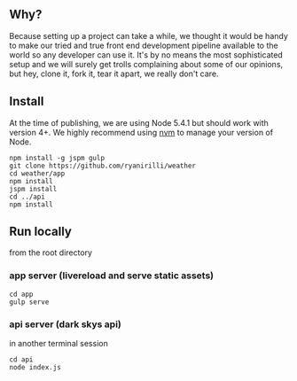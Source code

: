 ## Why?

Because setting up a project can take a while, we thought it would be handy to make our tried and true front end development pipeline available to the world so any developer can use it. It's by no means the most sophisticated setup and we will surely get trolls complaining about some of our opinions, but hey, clone it, fork it, tear it apart, we really don't care.

## Install

At the time of publishing, we are using Node 5.4.1 but should work with version 4+. We highly recommend using [nvm](https://github.com/creationix/nvm) to manage your version of Node.

```
npm install -g jspm gulp
git clone https://github.com/ryanirilli/weather
cd weather/app
npm install
jspm install
cd ../api
npm install
```

## Run locally
from the root directory

### app server (livereload and serve static assets)

```
cd app
gulp serve

```

### api server (dark skys api)
in another terminal session

```
cd api
node index.js
```

